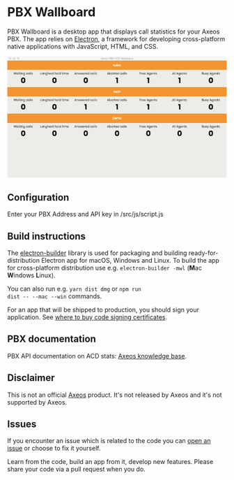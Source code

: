 # PBX Wallboard
PBX Wallboard is a desktop app that displays call statistics for your Axeos PBX. The app relies on <a href="https://electronjs.org/">Electron</a>, a framework for developing cross-platform native applications with JavaScript, HTML, and CSS.

<p><img src="/screenshots/screenshot.png"></p>

## Configuration
Enter your PBX Address and API key in /src/js/script.js

## Build instructions
The <a href="https://www.electron.build">electron-builder</a> library is used for packaging and building ready-for-distribution Electron app for macOS, Windows and Linux. To build the app for cross-platform distribution use e.g. <code>electron-builder -mwl</code> (<b>M</b>ac <b>W</b>indows <b>L</b>inux). 

You can also run e.g. <code>yarn dist dmg</code> or <code>npm run dist -- --mac --win</code> commands.

For an app that will be shipped to production, you should sign your application. See <a href="https://www.electron.build/code-signing#where-to-buy-code-signing-certificate">where to buy code signing certificates</a>.

## PBX documentation
PBX API documentation on ACD stats: <a href="https://axeos.com/knowledgebase/pbx-api/#ACD_Statistics">Axeos knowledge base</a>.

## Disclaimer
This is not an official <a href="https://axeos.com">Axeos</a> product. It's not released by Axeos and it's not supported by Axeos. 

## Issues
If you encounter an issue which is related to the code you can <a href="https://github.com/olku/../issues/new">open an issue</a> or choose to fix it yourself. <p>Learn from the code, build an app from it, develop new features. Please share your code via a pull request when you do.</p>
